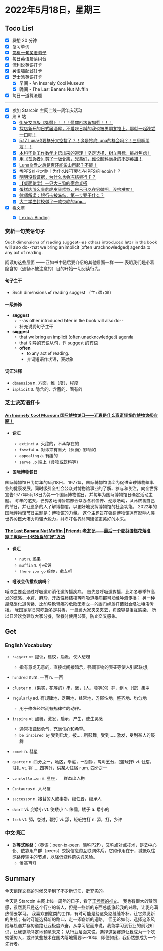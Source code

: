 # 2022年5月18日，星期三

## Todo List

- [x] 冥想 20 分钟
- [x] 复习单词
- [x] [赏析一句英语句子](#赏析一句英语句子)
- [x] 每日英语晨读纠音
- [x] 流利说英语打卡
- [x] 英语趣配音打卡
- [x] 芝士派英语打卡
  - [x] 早间 - An Insanely Cool Museum
  - [x] 晚间 - The Last Banana Nut Muffin
- [x] 每日一道算法题
--------
- [x] 参加 Starcoin 主网上线一周年庆活动
- [x] 刷 B 站
  - [x] [街头女声版《如愿》！！！愿你所求皆如愿！！！](https://b23.tv/hZDllxT)
  - [x] [探店新开的日式居酒屋，不爱吃日料的我也被男朋友拉上，那就一起浅尝一口吧！](https://b23.tv/vw2VDQX)
  - [x] [5.17 Luna也要搞分叉空投了？！这是抄底Luna的机会吗？！三思啊朋友！！](https://b23.tv/tnyq5b9)
  - [x] [本科毕业工作数年才悟出来的道理！坚定选择，树立目标，挑战焦虑！](https://b23.tv/iOrv44z)
  - [x] [用《孤勇者》剪了一版合集，兄弟们，谁说颜料满身的不是英雄！](https://b23.tv/XTG0IbH)
  - [x] [Luna崩盘之后是否还能东山再起？不能！](https://b23.tv/iOUAEWM)
  - [x] [#IPFS创业之路｜为什么NFT要存在IPFS/Filecoin上？](https://b23.tv/1QfjtXi)
  - [x] [明明没有证据，为什么也会冻结银行卡？](https://b23.tv/e4MYNLd)
  - [x] [【桌面美学】一只大三狗的宿舍桌搭](https://b23.tv/UfyvhVP)
  - [x] [蛋糕店那么贵的虎皮蛋糕卷，自己可以在家做啊，没啥难度！](https://b23.tv/XXh3wz1)
  - [x] [律师解读：银行卡被冻结，第一步要干什么？](https://b23.tv/wJgnAej)
  - [x] [大二学生封校做了一款惊艳的app...](https://b23.tv/PqUe2bI)
- [x] 看文章
  - [x] [Lexical Binding](https://www.gnu.org/software/emacs/manual/html_node/elisp/Lexical-Binding.html)


### 赏析一句英语句子

Such dimensions of reading suggest--as others introduced later in the book will also do--that we bring an implicit (often unacknowledged) agenda to any act of reading.

阅读的这些层面 —— 正如书中随后要介绍的其他层面一样 —— 表明我们是带着隐含的（通畅不被注意的）目的开始一切阅读行为。

#### 句子主干

- Such dimensions of reading suggest （主+谓+宾）

#### 一级修饰

- **suggest**
  - --as other introduced later in the book will also do--
  - 补充说明句子主干
- **suggest**
  - that we bring an implicit (often unacknowledged) agenda
  - that 引导的宾语从句，作 suggest 的宾语
  - **often**
    - to any act of reading.
    - 介词短语作状语，表对象

#### 词汇注释

- `dimension` n. 方面，维（度），程度
- `implicit` a. 隐含的，含蓄的，固有的

### 芝士派英语打卡

#### [An Insanely Cool Museum 国际博物馆日——还真是什么奇奇怪怪的博物馆都有啊！](https://reading.baicizhan.com/h5/listen-movie.html?id=683&wxapp=mint_danni_ear#/home)

- **词汇**

  - `extinct` a. 灭绝的，不再存在的
  - `fateful` a. 对未来有重大（负面）影响的
  - `appealing` a. 有趣的
  - `serve up` 端上（食物或饮料等）

- **国际博物馆日**

国际博物馆日为每年的5月18日。
1977年，国际博物馆协会为促进全球博物馆事业的健康发展，同时吸引全社会公众对博物馆事业的了解、参与和关注，向全世界宣告1977年5月18日为第一个国际博物馆日，并每年为国际博物馆日确定活动主题。
每年的这天，世界各地博物馆都会举办各种宣传、纪念活动，以此庆祝自己的节日，并让更多的人了解博物馆，以更好地发挥博物馆的社会功能。
2022年的国际博物馆节日主题是：博物馆的力量。
这个主题旨在强调博物馆拥有影响人类世界的巨大潜力和强大能力，并呼吁各界共同建设更美好的末来。

#### [The Last Banana Nut Muffin | Friends 老友记——最后一个麦芬蛋糕花落谁家？教你一个吃独食的“好”方法](http://reading.baicizhan.com/h5/listen-movie.html?id=684&wxapp=mint_danni_ear#/home)

- **词汇**

  - `nut` n. 坚果
  - `muffin` n. 小松饼
  - `there you go` 给你，拿去吧

- **唾液会传播疾病吗？**

唾液主要会通过呼吸道和消化道传播疾病。
首先是呼吸道传播，比如冬春季节高发的流感、水痘、麻珍、开放性肺结核等呼吸道疾病都可以经唾液传播；
另一种是经消化道传播，比如导致胃癌的危险因素之一的幽门螺旋杆菌就会经过唾液传播。
我国家庭日常吃饭多是共餐，一盘菜大家夹来夹去，病源容易相互感染。
所以日常饮食建议大家分餐，聚餐时使用公筷，防止交叉感染。

## Get

### English Vocabulary

- `suggest` vt. 提议，建议，启发，使人想起
  - 指有意或无意的，直接或间接暗示，强调事物的表征等使人引起联想。

- `hundred` num. 一百 n. 一百

- `cluster` n.（果实，花等的）串，簇，（人、物等的）群，组 v.（使）集中

- `regularly` ad. 有规律地，定期地，经常地，习惯性地，整齐地，均匀地
  - 用于修饰经常而有规律性的动作。

- `inspire` vt. 鼓舞，激发，启示，产生，使生灵感
  - 通常指鼓起勇气，充满信心和希望。
  - `be inspired by` 受到启发，被……所鼓舞，受到……激发，受到某人的鼓舞

- `comet` n. 彗星

- `quarter` n. 四分之一，地区，季度，一刻钟，两角五分，[篮球]节 vi. 住宿，驻扎 vt. 将……四等分，供某人住宿 num. 四分之一

- `constellation` n. 星座，一群杰出人物

- `Centaurus` n. 人马座

- `successor` n. 接替的人或事物，继任者，继承人

- `dwarf` vi. 变矮小 vt. 使矮小 n. 侏儒，矮子 a. 矮小的

- `lick` vt. 舔，卷过，鞭打 vi. 舔，轻轻拍打 n. 舔，打，少许

### 中文词汇

- **对等式网络**：（英语：peer-to-peer，简称P2P），又称点对点技术，是去中心化、依靠用户群（peers）交换信息的互联网体系，它的作用在于，减低以往网路传输中的节点，以降低资料遗失的风险。
  - [维基百科](https://zh.m.wikipedia.org/zh-cn/對等網路)

## Summary

今天翻译文档的时候又学到了不少新词汇，挺充实的。

今天是 Starcoin 主网上线一周年的日子，看了[王老师的推文](https://twitter.com/jolestar/status/1526884742855270400?s=21&t=AnsW9o6T9F8jojKuAf7bHQ)。
我也有很大的赞同感，虽然我只是这个行业的新人，但是一些新的东西总能激起我的兴趣，让我充满热情去学习。
我喜欢创意类的工作，有时可能是给这条路缝缝补补，让它焕发新的生机；有时可能选择新的路口，走一条崭新的道路。
但无论如何，选择这条风险与机遇并存的道路让我极度兴奋，从学习层面来说，我能学习到行业的前沿知识，让我更能笃定地预见未来；
从行业层面来说，选择这条赛道让我成为一个吃螃蟹的人，或许某些技术在国内落地需要5～10年，即便如此，我仍然想成为一个先行者。
